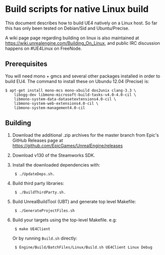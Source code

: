 Build scripts for native Linux build
====================================

This document describes how to build UE4 natively on a Linux host.
So far this has only been tested on Debian/Sid and Ubuntu/Precise.

A wiki page page regarding building on linux is also maintained at
https://wiki.unrealengine.com/Building_On_Linux, and public IRC discussion
happens on #UE4Linux on FreeNode.

Prerequisites
-------------

You will need mono + gmcs and several other packages installed in order to build
EU4. The command to install these on Ubundu 12.04 (Precise) is:

    $ apt-get install mono-mcs mono-xbuild dos2unix clang-3.3 \
        libogg-dev libmono-microsoft-build-tasks-v4.0-4.0-cil \
        libmono-system-data-datasetextensions4.0-cil \
        libmono-system-web-extensions4.0-cil \
        libmono-system-management4.0-cil

Building
--------

1. Download the additional .zip archives for the master branch from Epic's GitHub
   Releases page at https://github.com/EpicGames/UnrealEngine/releases

2. Download v130 of the Steamworks SDK.

3. Install the downloaded dependencies with:

        $ ./UpdateDeps.sh.

4. Build third party libraries:

        $ ./BuildThirdParty.sh.

5. Build UnrealBuildTool (UBT) and generate top level Makefile:

        $ ./GenerateProjectFiles.sh

6. Build your targets using the top-level Makefile. e.g:

        $ make UE4Client

   Or by running `Build.sh` directly:

        $ Engine/Build/BatchFiles/Linux/Build.sh UE4Client Linux Debug
